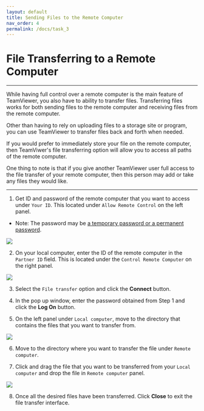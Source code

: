 ```yaml
---
layout: default
title: Sending Files to the Remote Computer
nav_order: 4
permalink: /docs/task_3
---
```


# File Transferring to a Remote Computer

---

While having full control over a remote computer is the main feature of TeamViewer, you also have to ability to transfer files. Transferring files works for both sending files to the remote computer and receiving files from the remote computer.

Other than having to rely on uploading files to a storage site or program, you can use TeamViewer to transfer files back and forth when needed. 

If you would prefer to immediately store your file on the remote computer, then TeamViwer's file transferring option will allow you to access all paths of the remote computer.

One thing to note is that if you give another TeamViewer user full access to the file transfer of your remote computer, then this person may add or take any files they would like.

---

1. Get ID and password of the remote computer that you want to access under `Your ID`. This located under `Allow Remote Control` on the left panel.
- Note: The password may be [a temporary password or a permanent password](https://bduong4.github.io/just-the-docs/docs/task_1/).

![](https://github.com/bduong4/just-the-docs/tree/gh-pages/assets/images/task_1_image_1.png)

2. On your local computer, enter the ID of the remote computer in the `Partner ID` field. This is located under the `Control Remote Computer` on the right panel.

![](https://github.com/bduong4/just-the-docs/tree/gh-pages/assets/images/task_3_image_1.png)

3. Select the `File transfer` option and click the **Connect** button.

4. In the pop up window, enter the password obtained from Step 1 and click the **Log On** button.

5. On the left panel under `Local computer`, move to the directory that contains the files that you want to transfer from.

![](https://github.com/bduong4/just-the-docs/tree/gh-pages/assets/images/task_3_image_2.png)

6. Move to the directory where you want to transfer the file under `Remote computer`.

7. Click and drag the file that you want to be transferred from your `Local computer` and drop the file in `Remote computer` panel.

![](https://github.com/bduong4/just-the-docs/tree/gh-pages/assets/images/task_3_image_3.png)

8. Once all the desired files have been transferred. Click **Close** to exit the file transfer interface.
